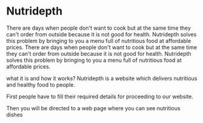 # Nutridepth
There are days when people don't want to cook but at the same time they can't order from outside because it is not good for health. Nutridepth solves this problem by bringing to you a menu full of nutritious food at affordable prices.
There are days when people don't want to cook but at the same time they can't order from outside because it is not good for health. Nutridepth solves this problem by bringing to you a menu full of nutritious food at affordable prices.

what it is and how it works? Nutridepth is a website which delivers nutritious and healthy food to people.

First people have to fill their required details for proceeding to our website.

Then you will be directed to a web page where you can see nutritious dishes
